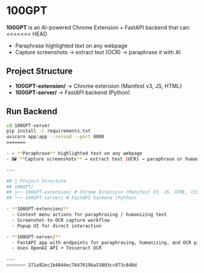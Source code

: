 # 100GPT

**100GPT** is an AI-powered Chrome Extension + FastAPI backend that can:
<<<<<<< HEAD
- Paraphrase highlighted text on any webpage
- Capture screenshots → extract text (OCR) → paraphrase it with AI

## Project Structure
- **100GPT-extension/** → Chrome extension (Manifest v3, JS, HTML)
- **100GPT-server/** → FastAPI backend (Python)

## Run Backend
```bash
cd 100GPT-server
pip install -r requirements.txt
uvicorn app:app --reload --port 8000
=======

- ✍️ **Paraphrase** highlighted text on any webpage  
- 🖼️ **Capture screenshots** → extract text (OCR) → paraphrase or humanize it with AI  

---

## 📂 Project Structure
## 100GPT/
## ├── 100GPT-extension/ # Chrome Extension (Manifest V3, JS, HTML, CSS)
## └── 100GPT-server/ # FastAPI backend (Python)

- **100GPT-extension/**  
  - Context menu actions for paraphrasing / humanizing text  
  - Screenshot-to-OCR capture workflow  
  - Popup UI for direct interaction  

- **100GPT-server/**  
  - FastAPI app with endpoints for paraphrasing, humanizing, and OCR pipeline  
  - Uses OpenAI API + Tesseract OCR  
  
---
>>>>>>> 371a92ec1b4044ec7647619ba53803cc073c840d
